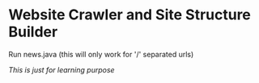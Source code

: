 # Website Crawler and Site Structure Builder

Run news.java (this will only work for '/' separated urls)


*This is just for learning purpose*
